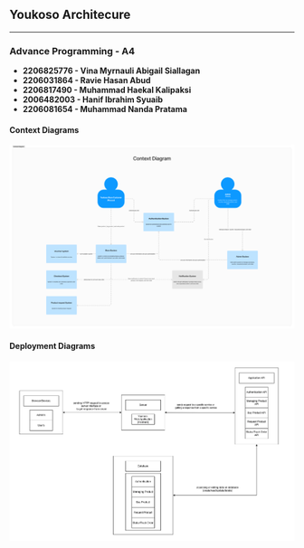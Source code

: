 ## Youkoso Architecure

---

### Advance Programming - A4

- **2206825776 - Vina Myrnauli Abigail Siallagan**
- **2206031864 - Ravie Hasan Abud**
- **2206817490 - Muhammad Haekal Kalipaksi**
- **2006482003 - Hanif Ibrahim Syuaib**
- **2206081654 - Muhammad Nanda Pratama**

#### Context Diagrams

![context diagram](images/context-diagram.png?raw=true)

#### Deployment Diagrams

![alt text](images/deployment-diagram.png)